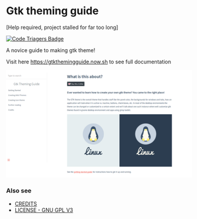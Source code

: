 # Gtk theming guide 
[Help required, project stalled for far too long]

[![Code Triagers Badge](https://www.codetriage.com/surajmandalcell/gtk-theming-guide/badges/users.svg)](https://www.codetriage.com/surajmandalcell/gtk-theming-guide)

A novice guide to making gtk theme!

Visit here https://gtkthemingguide.now.sh to see full documentation

![](_media/thumbnail.png)  


### Also see
 - [CREDITS](CREDITS.md)
 - [LICENSE - GNU GPL V3](LICENSE.md)
